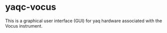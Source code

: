 # yaqc-vocus 

This is a graphical user interface (GUI) for yaq hardware associated with the Vocus instrument.

